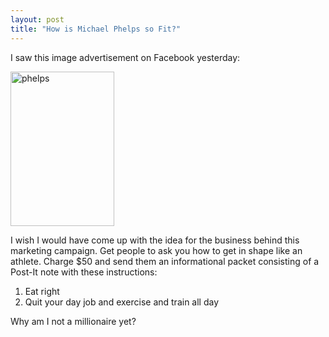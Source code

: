 ```yaml
---
layout: post
title: "How is Michael Phelps so Fit?"
---
```


<p>I saw this image advertisement on Facebook yesterday:</p>
  
<p><a href="http://www.kindohm.com/localimages/posts/HowisMichaelPhelpssoFit_93D1/phelps.png"><img style="border-right: 0px; border-top: 0px; border-left: 0px; border-bottom: 0px" height="247" alt="phelps" src="http://www.kindohm.com/localimages/posts/HowisMichaelPhelpssoFit_93D1/phelps_thumb.png" width="166" border="0" /></a> </p>
  
<p>I wish I would have come up with the idea for the business behind this marketing campaign.  Get people to ask you how to get in shape like an athlete.  Charge $50 and send them an informational packet consisting of a Post-It note with these instructions:</p>
  
<ol>   
<li>Eat right</li>    
<li>Quit your day job and exercise and train all day</li> 
</ol>  
<p>Why am I not a millionaire yet?</p>
 
